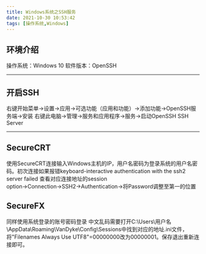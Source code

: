```yaml
---
title: Windows系统之SSH服务
date: 2021-10-30 10:53:42
tags: [操作系统,Windows]
---
```


## 环境介绍
操作系统：Windows 10
软件版本：OpenSSH

---

## 开启SSH
右键开始菜单→设置→应用→可选功能（应用和功能）→添加功能→OpenSSH服务端→安装
右键此电脑→管理→服务和应用程序→服务→启动OpenSSH SSH Server

---
<!--more-->
## SecureCRT
使用SecureCRT连接输入Windows主机的IP，用户名密码为登录系统的用户名密码。初次连接如果报错keyboard-interactive authentication with the ssh2 server failed
查看对应连接地址的session option→Connection→SSH2→Authentication→将Password调整至第一的位置

## SecureFX
同样使用系统登录的账号密码登录
中文乱码需要打开C:\Users\用户名\AppData\Roaming\VanDyke\Config\Sessions中找到对应的地址.ini文件，将"Filenames Always Use UTF8"=00000000改为00000001。保存退出重新连接即可。